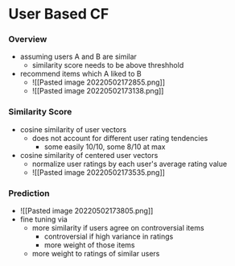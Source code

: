 # User Based CF
### Overview
+ assuming users A and B are similar
	+ similarity score needs to be above threshhold
+ recommend items which A liked to B
	+ ![[Pasted image 20220502172855.png]]
	+ ![[Pasted image 20220502173138.png]]

### Similarity Score
+ cosine similarity of user vectors
	+ does not account for different user rating tendencies
		+ some easily 10/10, some 8/10 at max
+ cosine similarity of centered user vectors
	+ normalize user ratings by each user's average rating value
	+ ![[Pasted image 20220502173535.png]]

### Prediction
+ ![[Pasted image 20220502173805.png]]
+ fine tuning via
	+ more similarity if users agree on controversial items
		+ controversial if high variance in ratings
		+ more weight of those items
	+ more weight to ratings of similar users
